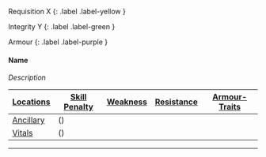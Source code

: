 Requisition X
{: .label .label-yellow }

Integrity Y
{: .label .label-green }

Armour
{: .label .label-purple }
#### Name
*Description*

| [Locations](Core/Armour#Locations) | [Skill Penalty](Core/Armour#Skill%20Penalty) | [Weakness](Core/Armour#Weakness%20and%20Resistance) | [Resistance](Core/Armour#Weakness%20and%20Resistance) | [Armour-Traits](Core/Armour-Traits)    |
| ------------------------------------------ | ---------------------------------------------------- | ----------------------------------------------------------- | ------------------------------------------------------------- | --- |
| [Ancillary](../Game/Core/Injury#Ancillary) | ()                                                |                                                             |                                                               |     |
| [Vitals](../Game/Core/Injury#Vitals)       | ()                                                     |                                                             |                                                               |     |

---
